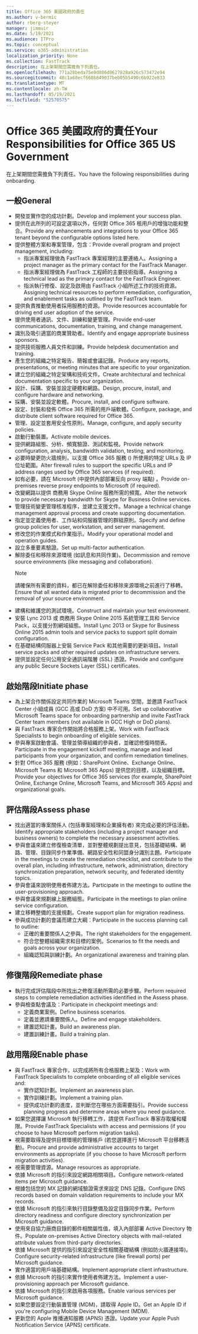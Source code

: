 ```yaml
---
title: Office 365 美國政府的責任
ms.author: v-bermic
author: rberg-steyer
manager: jimmuir
ms.date: 5/19/2021
ms.audience: ITPro
ms.topic: conceptual
ms.service: o365-administration
localization_priority: None
ms.collection: FastTrack
description: 在上架期間您需擔負下列責任。
ms.openlocfilehash: 771a28beda75e9d086d0627828a926c573472e94
ms.sourcegitcommit: 48c1a68ecf668b849037beb05b5490c6b922e833
ms.translationtype: MT
ms.contentlocale: zh-TW
ms.lasthandoff: 05/19/2021
ms.locfileid: "52570575"
---
```

# <a name="your-responsibilities-for-office-365-us-government"></a><span data-ttu-id="e35eb-103">Office 365 美國政府的責任</span><span class="sxs-lookup"><span data-stu-id="e35eb-103">Your Responsibilities for Office 365 US Government</span></span>

<span data-ttu-id="e35eb-104">在上架期間您需擔負下列責任。</span><span class="sxs-lookup"><span data-stu-id="e35eb-104">You have the following responsibilities during onboarding.</span></span>
  
## <a name="general"></a><span data-ttu-id="e35eb-105">一般</span><span class="sxs-lookup"><span data-stu-id="e35eb-105">General</span></span>

- <span data-ttu-id="e35eb-106">開發並實作您的成功計劃。</span><span class="sxs-lookup"><span data-stu-id="e35eb-106">Develop and implement your success plan.</span></span>   
- <span data-ttu-id="e35eb-107">提供在此所列的可設定選項以外，任何對 Office 365 租用戶的增強功能和整合。</span><span class="sxs-lookup"><span data-stu-id="e35eb-107">Provide any enhancements and integrations to your Office 365 tenant beyond the configurable options listed here.</span></span>    
- <span data-ttu-id="e35eb-108">提供整體方案和專案管理，包含：</span><span class="sxs-lookup"><span data-stu-id="e35eb-108">Provide overall program and project management, including:</span></span>     
  - <span data-ttu-id="e35eb-109">指派專案經理做為 FastTrack 專案經理的主要連絡人。</span><span class="sxs-lookup"><span data-stu-id="e35eb-109">Assigning a project manager as the primary contact for the FastTrack Manager.</span></span>   
  - <span data-ttu-id="e35eb-110">指派專案經理做為 FastTrack 工程師的主要技術指導。</span><span class="sxs-lookup"><span data-stu-id="e35eb-110">Assigning a technical lead as the primary contact for the FastTrack Engineer.</span></span>  
  - <span data-ttu-id="e35eb-111">指派執行修復、設定及啟用由 FastTrack 小組所述工作的技術資源。</span><span class="sxs-lookup"><span data-stu-id="e35eb-111">Assigning technical resources to perform remediation, configuration, and enablement tasks as outlined by the FastTrack team.</span></span>   
- <span data-ttu-id="e35eb-112">提供負責推動使用者採用服務的資源。</span><span class="sxs-lookup"><span data-stu-id="e35eb-112">Provide resources accountable for driving end user adoption of the service.</span></span>    
- <span data-ttu-id="e35eb-113">提供使用者通訊、文件、訓練和變更管理。</span><span class="sxs-lookup"><span data-stu-id="e35eb-113">Provide end-user communications, documentation, training, and change management.</span></span>    
- <span data-ttu-id="e35eb-114">識別及吸引適當的商業贊助者。</span><span class="sxs-lookup"><span data-stu-id="e35eb-114">Identify and engage appropriate business sponsors.</span></span>     
- <span data-ttu-id="e35eb-115">提供技術服務人員文件和訓練。</span><span class="sxs-lookup"><span data-stu-id="e35eb-115">Provide helpdesk documentation and training.</span></span>     
- <span data-ttu-id="e35eb-116">產生您的組織之特定報告、簡報或會議記錄。</span><span class="sxs-lookup"><span data-stu-id="e35eb-116">Produce any reports, presentations, or meeting minutes that are specific to your organization.</span></span>     
- <span data-ttu-id="e35eb-117">建立您的組織之特定架構和技術文件。</span><span class="sxs-lookup"><span data-stu-id="e35eb-117">Create architectural and technical documentation specific to your organization.</span></span>     
- <span data-ttu-id="e35eb-118">設計、採購、安裝並設定硬體和網路。</span><span class="sxs-lookup"><span data-stu-id="e35eb-118">Design, procure, install, and configure hardware and networking.</span></span>    
- <span data-ttu-id="e35eb-119">採購、安裝並設定軟體。</span><span class="sxs-lookup"><span data-stu-id="e35eb-119">Procure, install, and configure software.</span></span>     
- <span data-ttu-id="e35eb-120">設定、封裝和發佈 Office 365 所需的用戶端軟體。</span><span class="sxs-lookup"><span data-stu-id="e35eb-120">Configure, package, and distribute client software required for Office 365.</span></span>    
- <span data-ttu-id="e35eb-121">管理、設定並套用安全性原則。</span><span class="sxs-lookup"><span data-stu-id="e35eb-121">Manage, configure, and apply security policies.</span></span>    
- <span data-ttu-id="e35eb-122">啟動行動裝置。</span><span class="sxs-lookup"><span data-stu-id="e35eb-122">Activate mobile devices.</span></span>    
- <span data-ttu-id="e35eb-123">提供網路組態、分析、頻寬驗證、測試和監視。</span><span class="sxs-lookup"><span data-stu-id="e35eb-123">Provide network configuration, analysis, bandwidth validation, testing, and monitoring.</span></span> 
- <span data-ttu-id="e35eb-124">必要時變更防火牆規則，以支援 Office 365 服務 () 所使用的特定 URLs 及 IP 位址範圍。</span><span class="sxs-lookup"><span data-stu-id="e35eb-124">Alter firewall rules to support the specific URLs and IP address ranges used by Office 365 services (if required).</span></span>
- <span data-ttu-id="e35eb-125">如有必要，請在 Microsoft (中提供內部部署反向 proxy 端點) 。</span><span class="sxs-lookup"><span data-stu-id="e35eb-125">Provide on-premises reverse proxy endpoints to Microsoft (if required).</span></span>     
- <span data-ttu-id="e35eb-126">改變網路以提供 商務用 Skype Online 服務所需的頻寬。</span><span class="sxs-lookup"><span data-stu-id="e35eb-126">Alter the network to provide necessary bandwidth for Skype for Business Online services.</span></span>   
- <span data-ttu-id="e35eb-127">管理技術變更管理核准程序，並建立支援文件。</span><span class="sxs-lookup"><span data-stu-id="e35eb-127">Manage a technical change management approval process and create supporting documentation.</span></span>    
- <span data-ttu-id="e35eb-128">指定並定義使用者、工作站和伺服器管理的群組原則。</span><span class="sxs-lookup"><span data-stu-id="e35eb-128">Specify and define group policies for user, workstation, and server management.</span></span>    
- <span data-ttu-id="e35eb-129">修改您的作業模式和作業指示。</span><span class="sxs-lookup"><span data-stu-id="e35eb-129">Modify your operational model and operation guides.</span></span>   
- <span data-ttu-id="e35eb-130">設立多重要素驗證。</span><span class="sxs-lookup"><span data-stu-id="e35eb-130">Set up multi-factor authentication.</span></span>   
- <span data-ttu-id="e35eb-131">解除委任和移除來源環境 (如訊息和共同作業)。</span><span class="sxs-lookup"><span data-stu-id="e35eb-131">Decommission and remove source environments (like messaging and collaboration).</span></span> 
    > [!NOTE]
    > <span data-ttu-id="e35eb-132">請確保所有需要的資料，都已在解除委任和移除來源環境之前進行了移轉。</span><span class="sxs-lookup"><span data-stu-id="e35eb-132">Ensure that all wanted data is migrated prior to decommission and the removal of your source environment.</span></span>   
- <span data-ttu-id="e35eb-133">建構和維護您的測試環境。</span><span class="sxs-lookup"><span data-stu-id="e35eb-133">Construct and maintain your test environment.</span></span>  
- <span data-ttu-id="e35eb-134">安裝 Lync 2013 或 商務用 Skype Online 2015 系統管理工具和 Service Pack，以支援分割網域組態。</span><span class="sxs-lookup"><span data-stu-id="e35eb-134">Install Lync 2013 or Skype for Business Online 2015 admin tools and service packs to support split domain configuration.</span></span>    
- <span data-ttu-id="e35eb-135">在基礎結構伺服器上安裝 Service Pack 和其他需要的更新項目。</span><span class="sxs-lookup"><span data-stu-id="e35eb-135">Install service packs and other required updates on infrastructure servers.</span></span>     
- <span data-ttu-id="e35eb-136">提供並設定任何公用安全通訊端階層 (SSL) 憑證。</span><span class="sxs-lookup"><span data-stu-id="e35eb-136">Provide and configure any public Secure Sockets Layer (SSL) certificates.</span></span> 
    
## <a name="initiate-phase"></a><span data-ttu-id="e35eb-137">啟始階段</span><span class="sxs-lookup"><span data-stu-id="e35eb-137">Initiate phase</span></span>

- <span data-ttu-id="e35eb-138">為上架合作關係設定共同作業的 Microsoft Teams 空間，並邀請 FastTrack Center 小組成員 (GCC 高或 DoD 方案) 中不可用。</span><span class="sxs-lookup"><span data-stu-id="e35eb-138">Set up collaborative Microsoft Teams space for onboarding partnership and invite FastTrack Center team members (not available in GCC High or DoD plans).</span></span>   
- <span data-ttu-id="e35eb-139">與 FastTrack 專家合作開始將合格服務上架。</span><span class="sxs-lookup"><span data-stu-id="e35eb-139">Work with FastTrack Specialists to begin onboarding of eligible services.</span></span>    
- <span data-ttu-id="e35eb-140">參與專案啟動會議、管理並領導組織的參與者，並確認修復時間表。</span><span class="sxs-lookup"><span data-stu-id="e35eb-140">Participate in the engagement kickoff meeting, manage and lead participants from your organization, and confirm remediation timelines.</span></span>    
- <span data-ttu-id="e35eb-141">針對 Office 365 服務 (例如：SharePoint Online、Exchange Online、Microsoft Teams 和 Microsoft 365 Apps) 提供您的目標，以及組織目標。</span><span class="sxs-lookup"><span data-stu-id="e35eb-141">Provide your objectives for Office 365 services (for example, SharePoint Online, Exchange Online, Microsoft Teams, and Microsoft 365 Apps) and organizational goals.</span></span>
    
## <a name="assess-phase"></a><span data-ttu-id="e35eb-142">評估階段</span><span class="sxs-lookup"><span data-stu-id="e35eb-142">Assess phase</span></span>

- <span data-ttu-id="e35eb-143">找出適當的專案關係人 (包括專案經理和企業擁有者) 來完成必要的評估活動。</span><span class="sxs-lookup"><span data-stu-id="e35eb-143">Identify appropriate stakeholders (including a project manager and business owners) to complete the necessary assessment activities.</span></span>    
- <span data-ttu-id="e35eb-144">參與會議來建立修復檢查清單，並對整體規劃提出意見，包括基礎結構、網路、管理、目錄同步作業準備、網路安全性和同盟身分識別主題。</span><span class="sxs-lookup"><span data-stu-id="e35eb-144">Participate in the meetings to create the remediation checklist, and contribute to the overall plan, including infrastructure, network, administration, directory synchronization preparation, network security, and federated identity topics.</span></span> 
- <span data-ttu-id="e35eb-145">參與會議來說明使用者佈建方法。</span><span class="sxs-lookup"><span data-stu-id="e35eb-145">Participate in the meetings to outline the user-provisioning approach.</span></span>     
- <span data-ttu-id="e35eb-146">參與會議來規劃線上服務組態。</span><span class="sxs-lookup"><span data-stu-id="e35eb-146">Participate in the meetings to plan online service configuration.</span></span>    
- <span data-ttu-id="e35eb-147">建立移轉整備的支援規劃。</span><span class="sxs-lookup"><span data-stu-id="e35eb-147">Create support plan for migration readiness.</span></span>    
- <span data-ttu-id="e35eb-148">參與成功計劃的會議而建立大綱︰</span><span class="sxs-lookup"><span data-stu-id="e35eb-148">Participate in the success planning call to outline:</span></span>   
  - <span data-ttu-id="e35eb-149">正確的重要關係人之參與。</span><span class="sxs-lookup"><span data-stu-id="e35eb-149">The right stakeholders for the engagement.</span></span>   
  - <span data-ttu-id="e35eb-150">符合您整體組織需求和目標的案例。</span><span class="sxs-lookup"><span data-stu-id="e35eb-150">Scenarios to fit the needs and goals across your organization.</span></span>   
  - <span data-ttu-id="e35eb-151">組織認知與訓練計劃。</span><span class="sxs-lookup"><span data-stu-id="e35eb-151">An organizational awareness and training plan.</span></span>
    
## <a name="remediate-phase"></a><span data-ttu-id="e35eb-152">修復階段</span><span class="sxs-lookup"><span data-stu-id="e35eb-152">Remediate phase</span></span>

- <span data-ttu-id="e35eb-153">執行完成評估階段中所找出之修復活動所需的必要步驟。</span><span class="sxs-lookup"><span data-stu-id="e35eb-153">Perform required steps to complete remediation activities identified in the Assess phase.</span></span>  
- <span data-ttu-id="e35eb-154">參與檢查點會議及：</span><span class="sxs-lookup"><span data-stu-id="e35eb-154">Participate in checkpoint meetings and:</span></span>   
  - <span data-ttu-id="e35eb-155">定義商業案例。</span><span class="sxs-lookup"><span data-stu-id="e35eb-155">Define business scenarios.</span></span>  
  - <span data-ttu-id="e35eb-156">定義並邀請重要關係人。</span><span class="sxs-lookup"><span data-stu-id="e35eb-156">Define and engage stakeholders.</span></span>  
  - <span data-ttu-id="e35eb-157">建置認知計畫。</span><span class="sxs-lookup"><span data-stu-id="e35eb-157">Build an awareness plan.</span></span> 
  - <span data-ttu-id="e35eb-158">建置訓練計畫。</span><span class="sxs-lookup"><span data-stu-id="e35eb-158">Build a training plan.</span></span>
    
## <a name="enable-phase"></a><span data-ttu-id="e35eb-159">啟用階段</span><span class="sxs-lookup"><span data-stu-id="e35eb-159">Enable phase</span></span>

- <span data-ttu-id="e35eb-160">與 FastTrack 專家合作，以完成將所有合格服務上架及：</span><span class="sxs-lookup"><span data-stu-id="e35eb-160">Work with FastTrack Specialists to complete onboarding of all eligible services and:</span></span>  
  - <span data-ttu-id="e35eb-161">實作認知計劃。</span><span class="sxs-lookup"><span data-stu-id="e35eb-161">Implement an awareness plan.</span></span>   
  - <span data-ttu-id="e35eb-162">實作訓練計劃。</span><span class="sxs-lookup"><span data-stu-id="e35eb-162">Implement a training plan.</span></span>   
  - <span data-ttu-id="e35eb-163">提供成功計劃的進度，並判斷您在哪些方面需要指引。</span><span class="sxs-lookup"><span data-stu-id="e35eb-163">Provide success planning progress and determine areas where you need guidance.</span></span>  
- <span data-ttu-id="e35eb-164">如果您選擇讓 Microsoft 執行移轉工作，請提供 FastTrack 專家存取權和權限。</span><span class="sxs-lookup"><span data-stu-id="e35eb-164">Provide FastTrack Specialists with access and permissions (if you choose to have Microsoft perform migration tasks).</span></span>   
- <span data-ttu-id="e35eb-165">視需要取得及提供目標環境的管理帳戶 (若您選擇進行 Microsoft 平台移轉活動)。</span><span class="sxs-lookup"><span data-stu-id="e35eb-165">Procure and provide administrative accounts to target environments as appropriate (if you choose to have Microsoft perform migration activities).</span></span>    
- <span data-ttu-id="e35eb-166">視需要管理資源。</span><span class="sxs-lookup"><span data-stu-id="e35eb-166">Manage resources as appropriate.</span></span>     
- <span data-ttu-id="e35eb-167">依據 Microsoft 的指引來設定網路相關項目。</span><span class="sxs-lookup"><span data-stu-id="e35eb-167">Configure network-related items per Microsoft guidance.</span></span>    
- <span data-ttu-id="e35eb-168">根據包括您的 MX 記錄的網域驗證需求來設定 DNS 記錄。</span><span class="sxs-lookup"><span data-stu-id="e35eb-168">Configure DNS records based on domain validation requirements to include your MX records.</span></span>    
- <span data-ttu-id="e35eb-169">依據 Microsoft 的指引來執行目錄整備及設定目錄同步作業。</span><span class="sxs-lookup"><span data-stu-id="e35eb-169">Perform directory readiness and configure directory synchronization per Microsoft guidance.</span></span>   
- <span data-ttu-id="e35eb-170">使用來自協力廠商目錄的郵件相關屬性值，填入內部部署 Active Directory 物件。</span><span class="sxs-lookup"><span data-stu-id="e35eb-170">Populate on-premises Active Directory objects with mail-related attribute values from third-party directories.</span></span>    
- <span data-ttu-id="e35eb-171">依據 Microsoft 提供的指引來設定安全性相關基礎結構 (例如防火牆連接埠)。</span><span class="sxs-lookup"><span data-stu-id="e35eb-171">Configure security-related infrastructure (like firewall ports) per Microsoft guidance.</span></span>    
- <span data-ttu-id="e35eb-172">實作適當的用戶端基礎結構。</span><span class="sxs-lookup"><span data-stu-id="e35eb-172">Implement appropriate client infrastructure.</span></span>   
- <span data-ttu-id="e35eb-173">依據 Microsoft 的指引來實作使用者佈建方法。</span><span class="sxs-lookup"><span data-stu-id="e35eb-173">Implement a user-provisioning approach per Microsoft guidance.</span></span>    
- <span data-ttu-id="e35eb-174">依據 Microsoft 的指引來啟用各項服務。</span><span class="sxs-lookup"><span data-stu-id="e35eb-174">Enable various services per Microsoft guidance.</span></span>    
- <span data-ttu-id="e35eb-175">如果您要設定行動裝置管理 (MDM)，請取得 Apple ID。</span><span class="sxs-lookup"><span data-stu-id="e35eb-175">Get an Apple ID if you're configuring Mobile Device Management (MDM).</span></span>   
- <span data-ttu-id="e35eb-176">更新您的 Apple 推播通知服務 (APNS) 憑證。</span><span class="sxs-lookup"><span data-stu-id="e35eb-176">Update your Apple Push Notification Service (APNS) certificate.</span></span>
  
